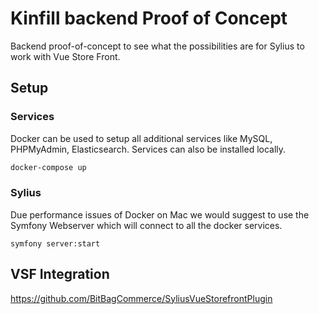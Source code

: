 # Kinfill backend Proof of Concept

Backend proof-of-concept to see what the possibilities are for Sylius to work with Vue Store Front. 

## Setup

### Services

Docker can be used to setup all additional services like MySQL, PHPMyAdmin, Elasticsearch. Services can also be installed locally.

```bash
docker-compose up
```

### Sylius

Due performance issues of Docker on Mac we would suggest to use the Symfony Webserver which will connect to all the docker services.

```
symfony server:start
```

## VSF Integration

https://github.com/BitBagCommerce/SyliusVueStorefrontPlugin








 
